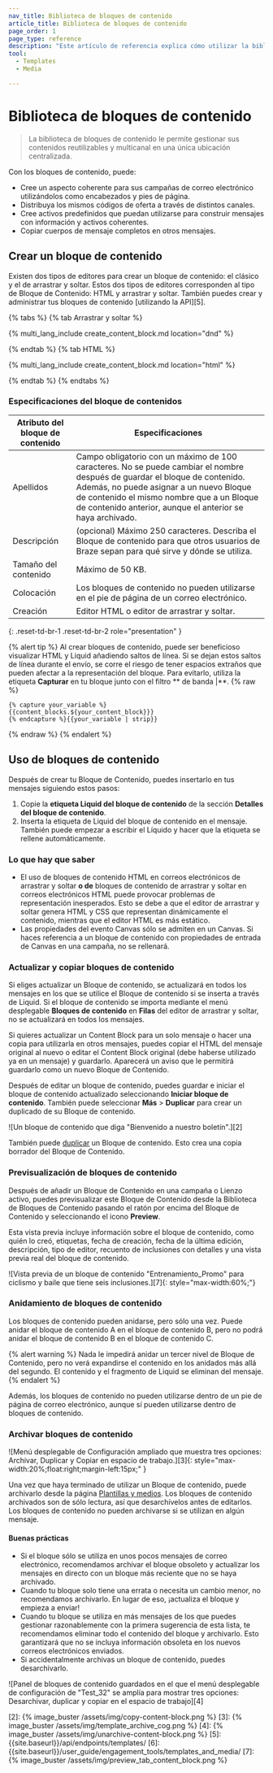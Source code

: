 ```yaml
---
nav_title: Biblioteca de bloques de contenido
article_title: Biblioteca de bloques de contenido
page_order: 1
page_type: reference
description: "Este artículo de referencia explica cómo utilizar la biblioteca de bloques de contenido para gestionar su contenido reutilizable y multicanal en una única ubicación centralizada."
tool: 
  - Templates
  - Media

---
```


# Biblioteca de bloques de contenido

> La biblioteca de bloques de contenido le permite gestionar sus contenidos reutilizables y multicanal en una única ubicación centralizada.

Con los bloques de contenido, puede:

- Cree un aspecto coherente para sus campañas de correo electrónico utilizándolos como encabezados y pies de página.
- Distribuya los mismos códigos de oferta a través de distintos canales.
- Cree activos predefinidos que puedan utilizarse para construir mensajes con información y activos coherentes.
- Copiar cuerpos de mensaje completos en otros mensajes.

## Crear un bloque de contenido

Existen dos tipos de editores para crear un bloque de contenido: el clásico y el de arrastrar y soltar. Estos dos tipos de editores corresponden al tipo de Bloque de Contenido: HTML y arrastrar y soltar. También puedes crear y administrar tus bloques de contenido [utilizando la API][5].

{% tabs %}
{% tab Arrastrar y soltar %}

{% multi_lang_include create_content_block.md location="dnd" %}

{% endtab %}
{% tab HTML %}

{% multi_lang_include create_content_block.md location="html" %}

{% endtab %}
{% endtabs %}

### Especificaciones del bloque de contenidos

| Atributo del bloque de contenido | Especificaciones |
|---|---|
| Apellidos | Campo obligatorio con un máximo de 100 caracteres. No se puede cambiar el nombre después de guardar el bloque de contenido. Además, no puede asignar a un nuevo Bloque de contenido el mismo nombre que a un Bloque de contenido anterior, aunque el anterior se haya archivado. |
| Descripción | (opcional) Máximo 250 caracteres. Describa el Bloque de contenido para que otros usuarios de Braze sepan para qué sirve y dónde se utiliza. |
| Tamaño del contenido | Máximo de 50 KB. |
| Colocación | Los bloques de contenido no pueden utilizarse en el pie de página de un correo electrónico. |
| Creación | Editor HTML o editor de arrastrar y soltar. |
{: .reset-td-br-1 .reset-td-br-2 role="presentation" }

{% alert tip %}
Al crear bloques de contenido, puede ser beneficioso visualizar HTML y Liquid añadiendo saltos de línea. Si se dejan estos saltos de línea durante el envío, se corre el riesgo de tener espacios extraños que pueden afectar a la representación del bloque. Para evitarlo, utiliza la etiqueta **Capturar** en tu bloque junto con el filtro ** de banda |**.
{% raw %}
```
{% capture your_variable %}
{{content_blocks.${your_content_block}}}
{% endcapture %}{{your_variable | strip}}
```
{% endraw %}
{% endalert %}

## Uso de bloques de contenido

Después de crear tu Bloque de Contenido, puedes insertarlo en tus mensajes siguiendo estos pasos: 

1. Copie la **etiqueta Liquid del bloque de contenido** de la sección **Detalles del bloque de contenido**.
2. Inserta la etiqueta de Liquid del bloque de contenido en el mensaje. También puede empezar a escribir el Líquido y hacer que la etiqueta se rellene automáticamente.

### Lo que hay que saber

- El uso de bloques de contenido HTML en correos electrónicos de arrastrar y soltar **o de** bloques de contenido de arrastrar y soltar en correos electrónicos HTML puede provocar problemas de representación inesperados. Esto se debe a que el editor de arrastrar y soltar genera HTML y CSS que representan dinámicamente el contenido, mientras que el editor HTML es más estático.
- Las propiedades del evento Canvas sólo se admiten en un Canvas. Si haces referencia a un bloque de contenido con propiedades de entrada de Canvas en una campaña, no se rellenará.

### Actualizar y copiar bloques de contenido

Si eliges actualizar un Bloque de contenido, se actualizará en todos los mensajes en los que se utilice el Bloque de contenido si se inserta a través de Liquid. Si el bloque de contenido se importa mediante el menú desplegable **Bloques de contenido** en **Filas** del editor de arrastrar y soltar, no se actualizará en todos los mensajes.

Si quieres actualizar un Content Block para un solo mensaje o hacer una copia para utilizarla en otros mensajes, puedes copiar el HTML del mensaje original al nuevo o editar el Content Block original (debe haberse utilizado ya en un mensaje) y guardarlo. Aparecerá un aviso que le permitirá guardarlo como un nuevo Bloque de Contenido.

Después de editar un bloque de contenido, puedes guardar e iniciar el bloque de contenido actualizado seleccionando **Iniciar bloque de contenido**. También puede seleccionar **Más** > **Duplicar** para crear un duplicado de su Bloque de contenido.

![Un bloque de contenido que diga "Bienvenido a nuestro boletín".][2]

También puede [duplicar]({{site.baseurl}}/user_guide/engagement_tools/templates_and_media/managing_templates/) un Bloque de contenido. Esto crea una copia borrador del Bloque de Contenido.

### Previsualización de bloques de contenido

Después de añadir un Bloque de Contenido en una campaña o Lienzo activo, puedes previsualizar este Bloque de Contenido desde la Biblioteca de Bloques de Contenido pasando el ratón por encima del Bloque de Contenido y seleccionando el icono <i class="fa fa-eye preview-icon"></i> **Preview**. 

Esta vista previa incluye información sobre el bloque de contenido, como quién lo creó, etiquetas, fecha de creación, fecha de la última edición, descripción, tipo de editor, recuento de inclusiones con detalles y una vista previa real del bloque de contenido.

![Vista previa de un bloque de contenido "Entrenamiento_Promo" para ciclismo y baile que tiene seis inclusiones.][7]{: style="max-width:60%;"} 

### Anidamiento de bloques de contenido

Los bloques de contenido pueden anidarse, pero sólo una vez. Puede anidar el bloque de contenido A en el bloque de contenido B, pero no podrá anidar el bloque de contenido B en el bloque de contenido C.

{% alert warning %}
Nada le impedirá anidar un tercer nivel de Bloque de Contenido, pero no verá expandirse el contenido en los anidados más allá del segundo. El contenido y el fragmento de Liquid se eliminan del mensaje.
{% endalert %}

Además, los bloques de contenido no pueden utilizarse dentro de un pie de página de correo electrónico, aunque sí pueden utilizarse dentro de bloques de contenido.

### Archivar bloques de contenido

![Menú desplegable de Configuración ampliado que muestra tres opciones: Archivar, Duplicar y Copiar en espacio de trabajo.][3]{: style="max-width:20%;float:right;margin-left:15px;" }

Una vez que haya terminado de utilizar un Bloque de contenido, puede archivarlo desde la página [Plantillas y medios]({{site.baseurl}}/user_guide/engagement_tools/templates_and_media/managing_templates/). Los bloques de contenido archivados son de sólo lectura, así que desarchívelos antes de editarlos. Los bloques de contenido no pueden archivarse si se utilizan en algún mensaje.

#### Buenas prácticas

- Si el bloque sólo se utiliza en unos pocos mensajes de correo electrónico, recomendamos archivar el bloque obsoleto y actualizar los mensajes en directo con un bloque más reciente que no se haya archivado.
- Cuando tu bloque solo tiene una errata o necesita un cambio menor, no recomendamos archivarlo. En lugar de eso, ¡actualiza el bloque y empieza a enviar!
- Cuando tu bloque se utiliza en más mensajes de los que puedes gestionar razonablemente con la primera sugerencia de esta lista, te recomendamos eliminar todo el contenido del bloque y archivarlo. Esto garantizará que no se incluya información obsoleta en los nuevos correos electrónicos enviados.
- Si accidentalmente archivas un bloque de contenido, puedes desarchivarlo.

![Panel de bloques de contenido guardados en el que el menú desplegable de configuración de "Test_32" se amplía para mostrar tres opciones: Desarchivar, duplicar y copiar en el espacio de trabajo][4]

[2]: {% image_buster /assets/img/copy-content-block.png %}
[3]: {% image_buster /assets/img/template_archive_cog.png %}
[4]: {% image_buster /assets/img/unarchive-content-block.png %}
[5]: {{site.baseurl}}/api/endpoints/templates/
[6]: {{site.baseurl}}/user_guide/engagement_tools/templates_and_media/
[7]: {% image_buster /assets/img/preview_tab_content_block.png %}
